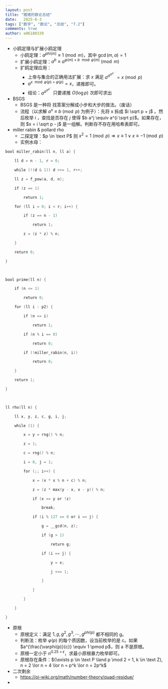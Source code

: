 ```yaml
---
layout: post
title: "猪猪的数论总结"
date:   2025-8-3
tags: ["数学", "数论", "总结", "7.2"]
comments: true
author: a06180339
---
```



- 小鸥定理与扩展小鸥定理
	- 小鸥定理：$a^{phi(m)} \equiv 1 \pmod m$，其中 $\gcd(m,a) = 1$
	- 扩展小鸥定理：$a^b \equiv a^{\varphi(m) + b \mod \varphi(m)} \pmod m$
	- 扩鸥定理应用：
		- 上帝与集合的正确用法扩展：求 $x$ 满足 $a^{a^{a^{a^{\cdots}}}} = x \pmod p$
		- $a^{x \mod \varphi(p) + \varphi(p)} = x$，递推即可。
		- 结论：$a^{a^{a^{a^{\cdots}}}}$ 只要递推 $O(\log p)$ 次即可求出
- BSGS
	- BSGS 是一种将 找答案分解成小步和大步的做法。（废话）
	- 流程（以求解 $a^x \equiv b \pmod p$ 为例子）：先将 x 拆成 $i \sqrt p + j$  。然后枚举 $i$ ，查找是否存在 $j$ 使得 $b a^j \equiv a^{i \sqrt p}$。如果存在，则 $x = i \sqrt p - j$ 是一组解。判断存不存在用哈希表即可。
- miller rabin & pollard rho
	- 二探定理：$p \in \text P$ 则 $x^2 = 1 \pmod p \Rightarrow x \equiv 1 \lor x \equiv -1 \pmod p$
	- 实例水母：

```cpp
bool miller_rabin(ll n, ll a) {

    ll d = n - 1, r = 0;

    while (!(d & 1)) d >>= 1, r++;

    ll z = f_pow(a, d, n);

    if (z == 1)

        return 1;

    for (ll i = 0; i < r; i++) {

        if (z == n - 1)

            return 1;

        z = (z * z) % n;

    }

    return 0;

}

  

bool prime(ll n) {

    if (n <= 1)

        return 0;

    for (ll i : p2) {

        if (n == i)

            return 1;

        if (n % i == 0)

            return 0;

        if (!miller_rabin(n, i))

            return 0;

    }

    return 1;

}

  

ll rho(ll n) {

    ll x, y, z, c, g, i, j;

    while (1) {

        x = y = rng() % n;

        z = 1;

        c = rng() % n;

        i = 0, j = 1;

        for (;; i++) {

            x = (x * x % n + c) % n;

            z = (z * max(y - x, x - y)) % n;

            if (x == y or !z)

                break;

            if (i % 127 == 0 or i == j) {

                g = __gcd(n, z);

                if (g > 1)

                    return g;

                if (i == j) {

                    y = x;

                    j <<= 1;

                }

            }

        }

    }

}
```

- 原根
	- 原根定义：满足 $1, g, g^2, g^3, \cdots, g^{phi(p)}$ 都不相同的 g。
	- 判断法：枚举 $\varphi(p)$ 的每个质因数，设当前枚举的是 c。如果 $a^{\frac{\varphi(p)}{c}} \equiv 1 \pmod p$，则 a 不是原根。
	- 原根一定小于 $n^{0.25 + \epsilon}$，求最小原根暴力枚举即可。
	- 原根存在条件：$(\exists p \in \text P \land p \mod 2 = 1, k \in \text Z), n = 2 \lor n = 4 \lor n = p^k \lor n = 2p^k$
- 二次剩余
	- https://oi-wiki.org/math/number-theory/quad-residue/
- 
